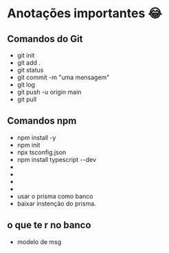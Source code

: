 # Anotações importantes :joy:

## Comandos do Git

- git init
- git add .
- git status
- git commit -m "uma mensagem"
- git log
- git push -u origin main
- git pull

##  Comandos npm
- npm install -y
- npm init
- npx tsconfig.json
- npm install typescript --dev
- 
- 
- 
- 
- usar o prisma como banco 
- baixar instenção do prisma.


## o que te r no banco
- modelo de msg 